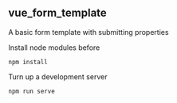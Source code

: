 ## vue_form_template

A basic form template with submitting properties

Install node modules before
```
npm install
```

Turn up a development server
```
npm run serve
```
